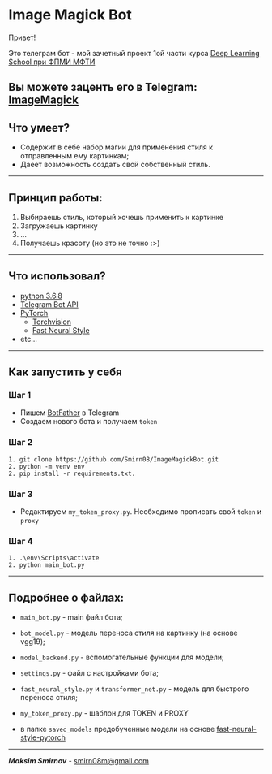 # Image Magick Bot

Привет! 

Это телеграм бот - мой зачетный проект 1ой части курса [Deep Learning School при ФПМИ МФТИ](https://www.dlschool.org/)

Вы можете заценть его в Telegram: [ImageMagick](https://t.me/pic_magic_bot)
---

## Что умеет?

- Содержит в себе набор магии для применения стиля к отправленным ему картинкам;
- Даеет возможность создать свой собственный стиль.

---

## Принцип работы:

  1. Выбираешь стиль, который хочешь применить к картинке 
  2. Загружаешь картинку
  3. ...
  4. Получаешь красоту (но это не точно :>)
---

## Что использовал?

- [python 3.6.8](https://www.python.org/)
- [Telegram Bot API](https://core.telegram.org/bots/api)
- [PyTorch](https://pytorch.org/)
    - [Torchvision](https://pytorch.org/docs/stable/torchvision/index.html)
    - [Fast Neural Style](https://github.com/pytorch/examples/tree/master/fast_neural_style)
- etc...
---

## Как запустить у себя
### Шаг 1
- Пишем [BotFather](https://t.me/BotFather) в Telegram
- Создаем нового бота и получаем `token`
### Шаг 2
```
1. git clone https://github.com/Smirn08/ImageMagickBot.git
2. python -m venv env
2. pip install -r requirements.txt.
```
### Шаг 3
- Редактируем `my_token_proxy.py`. Необходимо прописать свой `token` и `proxy`

### Шаг 4
```
1. .\env\Scripts\activate
2. python main_bot.py
```
---

## Подробнее о файлах:

- `main_bot.py` - main файл бота;
- `bot_model.py` - модель переноса стиля на картинку (на основе vgg19);
- `model_backend.py` - вспомогательные функции для модели;
- `settings.py` - файл с настройками бота;
- `fast_neural_style.py` и `transformer_net.py` - модель для быстрого переноса стиля;
- `my_token_proxy.py` - шаблон для TOKEN и PROXY

- в папке `saved_models` предобученные модели на основе [fast-neural-style-pytorch](https://github.com/rrmina/fast-neural-style-pytorch)

---

***Maksim Smirnov*** - <smirn08m@gmail.com>
